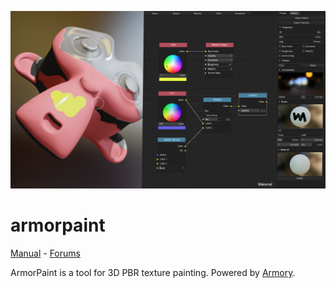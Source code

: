 ![](img.jpg)

armorpaint
==============

[Manual](http://armorpaint.org/manual/) - [Forums](http://forums.armory3d.org)

ArmorPaint is a tool for 3D PBR texture painting. Powered by [Armory](http://armory3d.org).
